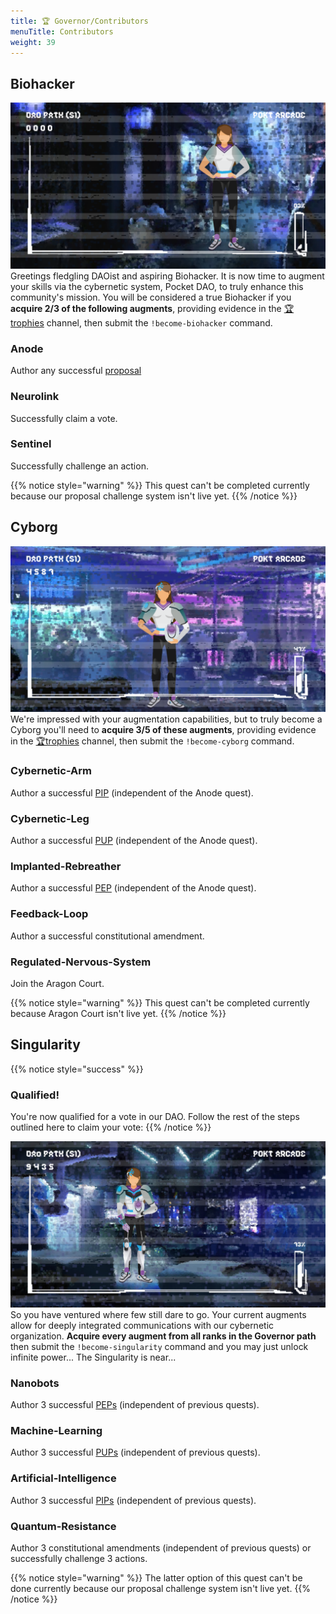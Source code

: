 ```yaml
---
title: 🏆 Governor/Contributors
menuTitle: Contributors
weight: 39
---
```



## Biohacker

![](/images/daoist-banner1.png)
Greetings fledgling DAOist and aspiring Biohacker. It is now time to augment your skills via the cybernetic system, Pocket DAO, to truly enhance this community's mission. You will be considered a true Biohacker if you **acquire 2/3 of the following augments**, providing evidence in the [🏆trophies](https://discord.com/channels/553741558869131266/763504639299289138) channel, then submit the `!become-biohacker` command.

### Anode

Author any successful [proposal](../governance/proposals.md)

### Neurolink

Successfully claim a vote.

### Sentinel

Successfully challenge an action.

{{% notice style="warning" %}}
This quest can't be completed currently because our proposal challenge system isn't live yet.
{{% /notice %}}

## Cyborg

![](/images/daoist-banner2.png)
We're impressed with your augmentation capabilities, but to truly become a Cyborg you'll need to **acquire 3/5 of these augments**, providing evidence in the [🏆trophies](https://discord.com/channels/553741558869131266/763504639299289138) channel, then submit the `!become-cyborg` command.

### Cybernetic-Arm

Author a successful [PIP](../governance/proposals.md) (independent of the Anode quest).

### Cybernetic-Leg

Author a successful [PUP](../governance/proposals.md) (independent of the Anode quest).

### Implanted-Rebreather

Author a successful [PEP](../governance/proposals.md) (independent of the Anode quest).

### Feedback-Loop

Author a successful constitutional amendment.

### Regulated-Nervous-System

Join the Aragon Court.

{{% notice style="warning" %}}
This quest can't be completed currently because Aragon Court isn't live yet.
{{% /notice %}}

## Singularity

{{% notice style="success" %}}
### Qualified!

You're now qualified for a vote in our DAO. Follow the rest of the steps outlined here to claim your vote:
{{% /notice %}}

![](/images/daoist-banner3.png)
So you have ventured where few still dare to go. Your current augments allow for deeply integrated communications with our cybernetic organization. **Acquire every augment from all ranks in the Governor path** then submit the `!become-singularity` command and you may just unlock infinite power... The Singularity is near...

### Nanobots

Author 3 successful [PEPs](../governance/proposals.md) (independent of previous quests).

### Machine-Learning

Author 3 successful [PUPs](../governance/proposals.md) (independent of previous quests).

### Artificial-Intelligence

Author 3 successful [PIPs](../governance/proposals.md) (independent of previous quests).

### Quantum-Resistance

Author 3 constitutional amendments (independent of previous quests) or successfully challenge 3 actions.

{{% notice style="warning" %}}
The latter option of this quest can't be done currently because our proposal challenge system isn't live yet.
{{% /notice %}}
